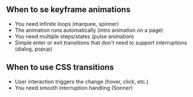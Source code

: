 
## __When to se keyframe animations__

- You need infinite loops (marquee, spinner)
- The animation runs automatically (intro animation on a page)
- You need multiple steps/states (pulse animation)
- Simple enter or exit transitions that don't need to support interruptions (dialog, popup)

## __When to use CSS transitions__

- User interaction triggers the change (hover, click, etc.)
- You need smooth interruption handling (Sonner)